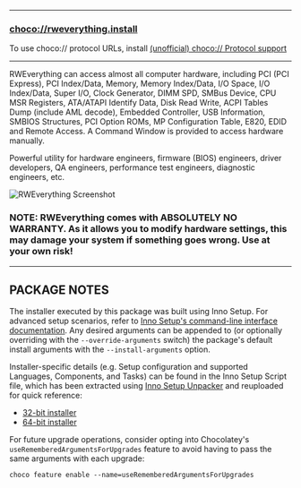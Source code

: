 
---
### [choco://rweverything.install](choco://rweverything.install)
To use choco:// protocol URLs, install [(unofficial) choco:// Protocol support ](https://community.chocolatey.org/packages/choco-protocol-support)

---

RWEverything can access almost all computer hardware, including PCI (PCI Express), PCI Index/Data, Memory, Memory Index/Data, I/O Space, I/O Index/Data, Super I/O, Clock Generator, DIMM SPD, SMBus Device, CPU MSR Registers, ATA/ATAPI Identify Data, Disk Read Write, ACPI Tables Dump (include AML decode), Embedded Controller, USB Information, SMBIOS Structures, PCI Option ROMs, MP Configuration Table, E820, EDID and Remote Access. A Command Window is provided to access hardware manually.

Powerful utility for hardware engineers, firmware (BIOS) engineers, driver developers, QA engineers, performance test engineers, diagnostic engineers, etc.

![RWEverything Screenshot](https://cdn.jsdelivr.net/gh/brogers5/chocolatey-package-rweverything.install@0a3847839fad160f2403e1aa683f040120b6b9c2/Screenshot.png)

### **NOTE**: RWEverything comes with ABSOLUTELY NO WARRANTY. As it allows you to modify hardware settings, this may damage your system if something goes wrong. Use at your own risk!

---

## **PACKAGE NOTES**

The installer executed by this package was built using Inno Setup. For advanced setup scenarios, refer to [Inno Setup's command-line interface documentation](https://jrsoftware.org/ishelp/index.php?topic=setupcmdline). Any desired arguments can be appended to (or optionally overriding with the `--override-arguments` switch) the package's default install arguments with the `--install-arguments` option.

Installer-specific details (e.g. Setup configuration and supported Languages, Components, and Tasks) can be found in the Inno Setup Script file, which has been extracted using [Inno Setup Unpacker](https://community.chocolatey.org/packages/innounp) and reuploaded for quick reference:
* [32-bit installer](https://github.com/brogers5/chocolatey-package-rweverything.install/tree/v1.7.0.20220602/install_script_x86.iss)
* [64-bit installer](https://github.com/brogers5/chocolatey-package-rweverything.install/tree/v1.7.0.20220602/install_script_x64.iss)

For future upgrade operations, consider opting into Chocolatey's `useRememberedArgumentsForUpgrades` feature to avoid having to pass the same arguments with each upgrade:
```
choco feature enable --name=useRememberedArgumentsForUpgrades
```
